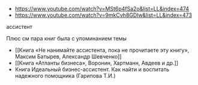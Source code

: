 - https://www.youtube.com/watch?v=MSt6p4fSa2o&list=LL&index=474
- https://www.youtube.com/watch?v=9mkCvh8GDIw&list=LL&index=473

ассистент

Плюс см пара книг была с упоминанием темы

- [[Книга «Не нанимайте ассистента, пока не прочитаете эту книгу», Максим Батырев, Александр Шевченко]]
- [[Книга «Атланты бизнеса», Воронин, Хартманн, Авдеев и др.]]
- Книга Идеальный бизнес-ассистент. Как найти и воспитать надежного помощника (Гарипова Т.И.)